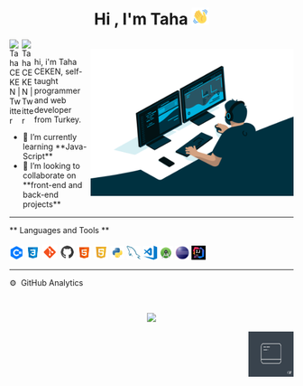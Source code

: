 <h1 align="center">Hi , I'm Taha <img height="30" src="https://github.com/Tahckn/Tahckn/blob/main/img/wave-hello.gif?raw=true"></h1>
<a href="https://twitter.com/tahckn">
  <img align="left" alt="Taha CEKEN | Twitter" width="22px" src="https://raw.githubusercontent.com/peterthehan/peterthehan/master/assets/twitter.svg" />
</a>
<a href="mailto:tahaceken38@gmail.com">
  <img align="left" alt="Taha CEKEN | Twitter" width="22px" src="https://upload.wikimedia.org/wikipedia/commons/thumb/e/ec/Circle-icons-mail.svg/1200px-Circle-icons-mail.svg.png" />
  <br>
</a>
<img align="right" alt="GIF" src="https://github.com/Tahckn/Tahckn/blob/main/img/code.gif?raw=true" width="360" height="260" />
<p>
hi, i'm Taha CEKEN, self-taught programmer and web developer from Turkey.
</p>

<ul>
  <li> 🌱 I’m currently learning **Java-Script**</li>

  <li> 👯 I’m looking to collaborate on **front-end and back-end projects**</li>
</ul>
  
  

<hr>
** Languages and Tools ** <br> <br>
<code><img height="25" src="https://github.com/Tahckn/Tahckn/blob/main/img/c%23.png?raw=true"></code>
<code><img height="25" src="https://raw.githubusercontent.com/Tahckn/Tahckn/e6ecd29134bfdad0587d14b87be2a8d823742915/img/icons8-css3.svg"></code>
<code><img height="27" src="https://raw.githubusercontent.com/Tahckn/Tahckn/e6ecd29134bfdad0587d14b87be2a8d823742915/img/icons8-git.svg"></code>
<code><img height="27" src="https://raw.githubusercontent.com/Tahckn/Tahckn/e6ecd29134bfdad0587d14b87be2a8d823742915/img/icons8-github.svg"></code>
<code><img height="25" src="https://raw.githubusercontent.com/Tahckn/Tahckn/e6ecd29134bfdad0587d14b87be2a8d823742915/img/icons8-html-5.svg"></code>
<code><img height="26" src="https://raw.githubusercontent.com/Tahckn/Tahckn/e6ecd29134bfdad0587d14b87be2a8d823742915/img/icons8-javascript-logo.svg"></code>
<code><img height="25" src="https://github.com/Tahckn/Tahckn/blob/main/img/python.png?raw=true"></code>
<code><img height="25" src="https://github.com/Tahckn/Tahckn/blob/main/img/127428630-7563c6a0-4ce4-4b21-9473-b7c2b149f3c4.png?raw=true"></code>
<code><img height="25" src="https://github.com/Tahckn/Tahckn/blob/main/img/visual-studio-code.png?raw=true"></code>
<code><img height="25" src="https://github.com/Tahckn/Tahckn/blob/main/img/android-studio.png?raw=true"></code>
<code><img height="25" src="https://github.com/Tahckn/Tahckn/blob/main/img/Eclipse-SVG.svg.png?raw=true"></code>
<code><img height="25" src="https://github.com/Tahckn/Tahckn/blob/main/img/intellij-idea-icon-5%20(1).jpg?raw=true"></code>
<br>
<hr>
<p>⚙️ &nbsp;GitHub Analytics</p>
<br>

<p align="center">
<a href="https://github.com/Tahckn">
  <img height="180em" src="https://github-readme-stats-eight-theta.vercel.app/api?username=Tahckn&show_icons=true&theme=algolia&include_all_commits=true&count_private=true"/>
</a>
</p>
<img align="right" alt="GIF" src="https://github.com/Tahckn/Tahckn/blob/main/img/contactme.gif?raw=true" width="80" height="80" />



